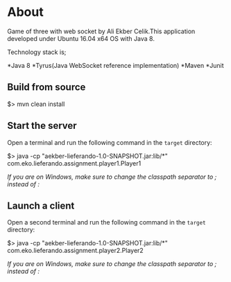 # About

Game of three with web socket by Ali Ekber Celik.This application developed under Ubuntu 16.04 x64 OS with Java 8.


Technology stack is;

*Java 8
*Tyrus(Java WebSocket reference implementation)
*Maven
*Junit


## Build from source

$> mvn clean install


## Start the server

Open a terminal and run the following command in the `target` directory:


$> java -cp "aekber-lieferando-1.0-SNAPSHOT.jar:lib/*" com.eko.lieferando.assignment.player1.Player1


_If you are on Windows, make sure to change the classpath separator to ; instead of :_


## Launch a client

Open a second terminal and run the following command in the `target` directory:


$> java -cp "aekber-lieferando-1.0-SNAPSHOT.jar:lib/*" com.eko.lieferando.assignment.player2.Player2


_If you are on Windows, make sure to change the classpath separator to ; instead of :_
